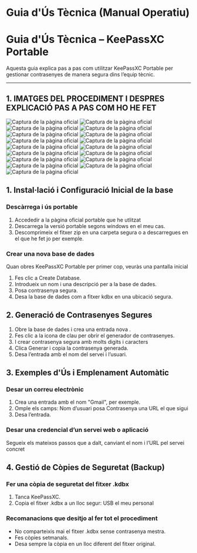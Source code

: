 # Guia d'Ús Tècnica (Manual Operatiu)

# Guia d'Ús Tècnica – KeePassXC Portable

Aquesta guia explica pas a pas com utilitzar KeePassXC Portable per gestionar contrasenyes de manera segura dins l’equip tècnic.

---
## 1. IMATGES DEL PROCEDIMENT I DESPRES EXPLICACIÓ PAS A PAS COM HO HE FET

![Captura de la pàgina oficial](img/captura1.png)
![Captura de la pàgina oficial](img/marc.png)
![Captura de la pàgina oficial](img/captura2.png)
![Captura de la pàgina oficial](img/captura3.png)
![Captura de la pàgina oficial](img/captura4.png)
![Captura de la pàgina oficial](img/captura5.png)
![Captura de la pàgina oficial](img/captura6.png)
![Captura de la pàgina oficial](img/captura7.png)
![Captura de la pàgina oficial](img/captura8.png)
![Captura de la pàgina oficial](img/captura9.png)
![Captura de la pàgina oficial](img/captura10.png)
![Captura de la pàgina oficial](img/captura11.png)
![Captura de la pàgina oficial](img/captura12.png)
![Captura de la pàgina oficial](img/captura13.png)
![Captura de la pàgina oficial](img/captura14.png)
![Captura de la pàgina oficial](img/captura15.png)
![Captura de la pàgina oficial](img/captura16.png)

## 1. Instal·lació i Configuració Inicial de la base

### Descàrrega i ús portable

1. Accededir a la pàgina oficial portable que he utlitzat
3. Descarrega la versió portable segons windows en el meu cas.
4. Descomprimeix el fitxer zip en una carpeta segura o a descarregues en el que he fet jo per exemple.

### Crear una nova base de dades

Quan obres KeePassXC Portable per primer cop, veuràs una pantalla inicial

1. Fes clic a Create Database.
2. Introdueix un nom i una descripció per a la base de dades.
3. Posa contrasenya segura.
4. Desa la base de dades com a fitxer kdbx en una ubicació segura.

## 2. Generació de Contrasenyes Segures

1. Obre la base de dades i crea una entrada nova .
2. Fes clic a la icona de clau per obrir el generador de contrasenyes.
3. I crear contrasenya segura amb molts digits i caracters
4. Clica Generar i copia la contrasenya generada.
5. Desa l’entrada amb el nom del servei i l’usuari.

## 3. Exemples d'Ús i Emplenament Automàtic

### Desar un correu electrònic

1. Crea una entrada amb el nom "Gmail", per exemple.
2. Omple els camps:
   Nom d’usuari posa
   Contrasenya una
   URL el que sigui
3. Desa l’entrada.

### Desar una credencial d’un servei web o aplicació

Segueix els mateixos passos que a dalt, canviant el nom i l’URL pel servei concret

## 4. Gestió de Còpies de Seguretat (Backup)

### Fer una còpia de seguretat del fitxer .kdbx

1. Tanca KeePassXC.
2. Copia el fitxer .kdbx a un lloc segur:
USB el meu personal

### Recomanacions que desitjo al fer tot el procediment

- No comparteixis mai el fitxer .kdbx sense contrasenya mestra.
- Fes còpies setmanals.
- Desa sempre la còpia en un lloc diferent del fitxer original.





